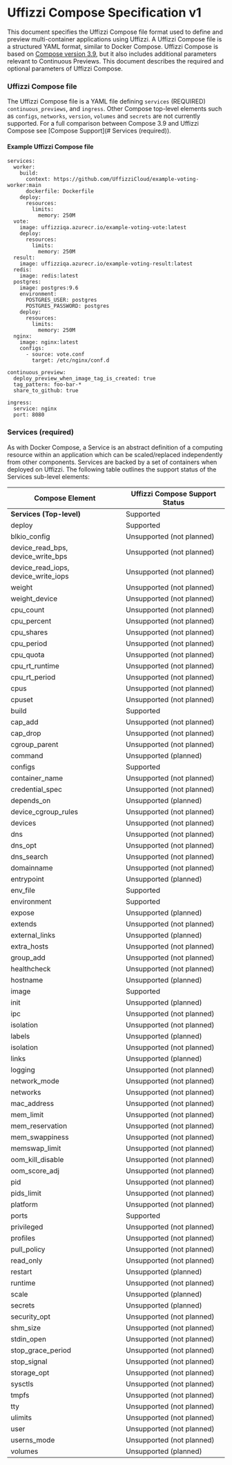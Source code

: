 # Uffizzi Compose Specification v1

This document specifies the Uffizzi Compose file format used to define and preview multi-container applications using Uffizzi. A Uffizzi Compose file is a structured YAML format, similar to Docker Compose. Uffizzi Compose is based on [Compose version 3.9](https://docs.docker.com/compose/compose-file/compose-file-v3/), but it also includes additional parameters relevant to Continuous Previews. This document describes the required and optional parameters of Uffizzi Compose.

### Uffizzi Compose file  
The Uffizzi Compose file is a YAML file defining `services` (REQUIRED) `continuous_previews`, and `ingress`. Other Compose top-level elements such as `configs`, `networks`, `version`, `volumes` and `secrets` are not currently supported. For a full comparison between Compose 3.9 and Uffizzi Compose see [Compose Support](# Services (required)).

#### Example Uffizzi Compose file
``` 
services:
  worker:
    build:
      context: https://github.com/UffizziCloud/example-voting-worker:main
      dockerfile: Dockerfile
    deploy:
      resources:
        limits:
          memory: 250M
  vote:
    image: uffizziqa.azurecr.io/example-voting-vote:latest
    deploy:
      resources:
        limits:
          memory: 250M
  result:
    image: uffizziqa.azurecr.io/example-voting-result:latest
  redis:
    image: redis:latest
  postgres:
    image: postgres:9.6
    environment:
      POSTGRES_USER: postgres
      POSTGRES_PASSWORD: postgres
    deploy:
      resources:
        limits:
          memory: 250M
  nginx:
    image: nginx:latest
    configs:
      - source: vote.conf
        target: /etc/nginx/conf.d

continuous_preview:
  deploy_preview_when_image_tag_is_created: true
  tag_pattern: foo-bar-*
  share_to_github: true
  
ingress:
  service: nginx
  port: 8080
```

### Services (required)

As with Docker Compose, a Service is an abstract definition of a computing resource within an application which can be scaled/replaced independently from other components. Services are backed by a set of containers when deployed on Uffizzi.  The following table outlines the support status of the Services sub-level elements:   


| Compose Element                        | Uffizzi Compose Support Status |
| -------------------------------------- | ------------------------------ |
| **Services (Top-level)**               | Supported                      |
| deploy                                 | Supported                      |
| blkio_config                           | Unsupported (not planned)      |
| device_read_bps, device_write_bps      | Unsupported (not planned)      |
| device_read_iops, device_write_iops    | Unsupported (not planned)      |
| weight                                 | Unsupported (not planned)      |
| weight_device                          | Unsupported (not planned)      |
| cpu_count                              | Unsupported (not planned)      |
| cpu_percent                            | Unsupported (not planned)      |
| cpu_shares                             | Unsupported (not planned)      |
| cpu_period                             | Unsupported (not planned)      |
| cpu_quota                              | Unsupported (not planned)      |
| cpu_rt_runtime                         | Unsupported (not planned)      |
| cpu_rt_period                          | Unsupported (not planned)      |
| cpus                                   | Unsupported (not planned)      |
| cpuset                                 | Unsupported (not planned)      |
| build                                  | Supported                      |
| cap_add                                | Unsupported (not planned)      |
| cap_drop                               | Unsupported (not planned)      |
| cgroup_parent                          | Unsupported (not planned)      |
| command                                | Unsupported (planned)          |
| configs                                | Supported                      |
| container_name                         | Unsupported (not planned)      |
| credential_spec                        | Unsupported (not planned)      |
| depends_on                             | Unsupported (planned)          |
| device_cgroup_rules                    | Unsupported (not planned)      |
| devices                                | Unsupported (not planned)      |
| dns                                    | Unsupported (not planned)      |
| dns_opt                                | Unsupported (not planned)      |
| dns_search                             | Unsupported (not planned)      |
| domainname                             | Unsupported (not planned)      |
| entrypoint                             | Unsupported (planned)          |
| env_file                               | Supported                      |
| environment                            | Supported                      |
| expose                                 | Unsupported (planned)          |
| extends                                | Unsupported (not planned)      |
| external_links                         | Unsupported (planned)          |
| extra_hosts                            | Unsupported (not planned)      |
| group_add                              | Unsupported (not planned)      |
| healthcheck                            | Unsupported (not planned)      |
| hostname                               | Unsupported (planned)          |
| image                                  | Supported                      |
| init                                   | Unsupported (planned)          |
| ipc                                    | Unsupported (not planned)      |
| isolation                              | Unsupported (not planned)      |
| labels                                 | Unsupported (planned)          |
| isolation                              | Unsupported (not planned)      |
| links                                  | Unsupported (planned)          |
| logging                                | Unsupported (not planned)      |
| network_mode                           | Unsupported (not planned)      |
| networks                               | Unsupported (not planned)      |
| mac_address                            | Unsupported (not planned)      |
| mem_limit                              | Unsupported (not planned)      |
| mem_reservation                        | Unsupported (not planned)      |
| mem_swappiness                         | Unsupported (not planned)      |
| memswap_limit                          | Unsupported (not planned)      |
| oom_kill_disable                       | Unsupported (not planned)      |
| oom_score_adj                          | Unsupported (not planned)      |
| pid                                    | Unsupported (not planned)      |
| pids_limit                             | Unsupported (not planned)      |
| platform                               | Unsupported (not planned)      |
| ports                                  | Supported                      |
| privileged                             | Unsupported (not planned)      |
| profiles                               | Unsupported (not planned)      |
| pull_policy                            | Unsupported (not planned)      |
| read_only                              | Unsupported (not planned)      |
| restart                                | Unsupported (planned)          |
| runtime                                | Unsupported (not planned)      |
| scale                                  | Unsupported (planned)          |
| secrets                                | Unsupported (planned)          |
| security_opt                           | Unsupported (not planned)      |
| shm_size                               | Unsupported (not planned)      |
| stdin_open                             | Unsupported (not planned)      |
| stop_grace_period                      | Unsupported (not planned)      |
| stop_signal                            | Unsupported (not planned)      |
| storage_opt                            | Unsupported (not planned)      |
| sysctls                                | Unsupported (not planned)      |
| tmpfs                                  | Unsupported (not planned)      |
| tty                                    | Unsupported (not planned)      |
| ulimits                                | Unsupported (not planned)      |
| user                                   | Unsupported (not planned)      |
| userns_mode                            | Unsupported (not planned)      |
| volumes                                | Unsupported (planned)          |


